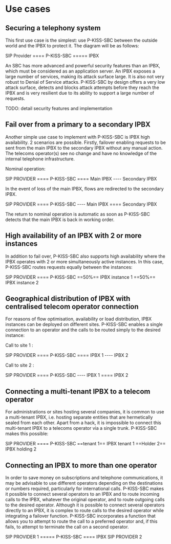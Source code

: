 # Use cases

## Securing a telephony system

This first use case is the simplest: use P-KISS-SBC between the outside world and the IPBX to protect it. The diagram will be as follows: 

SIP Provider ==== P-KISS-SBC ===== IPBX

An SBC has more advanced and powerful security features than an IPBX, which must be considered as an application server. An IPBX exposes a large number of services, making its attack surface large. It is also not very robust to Denial of Service attacks. P-KISS-SBC by design offers a very low attack surface, detects and blocks attack attempts before they reach the IPBX and is very resilient due to its ability to support a large number of requests.

TODO: detail security features and implementation

## Fail over from a primary to a secondary IPBX

Another simple use case to implement with P-KISS-SBC is IPBX high availability. 2 scenarios are possible. Firstly, failover enabling requests to be sent from the main IPBX to the secondary IPBX without any manual action. The telecoms operator(s) see no change and have no knowledge of the internal telephone infrastructure. 

Nominal operation: 

SIP PROVIDER ==== P-KISS-SBC ==== Main IPBX
                             ---- Secondary IPBX

In the event of loss of the main IPBX, flows are redirected to the secondary IPBX.

SIP PROVIDER ==== P-KISS-SBC ---- Main IPBX
                             ==== Secondary IPBX

The return to nominal operation is automatic as soon as P-KISS-SBC detects that the main IPBX is back in working order.

## High availability of an IPBX with 2 or more instances

In addition to fail over, P-KISS-SBC also supports high availability where the IPBX operates with 2 or more simultaneously active instances. In this case, P-KISS-SBC routes requests equally between the instances: 

SIP PROVIDER ==== P-KISS-SBC ==50%== IPBX instance 1
                             ==50%== IPBX instance 2


## Geographical distribution of IPBX with centralised telecom operator connection

For reasons of flow optimisation, availability or load distribution, IPBX instances can be deployed on different sites. P-KISS-SBC enables a single connection to an operator and the calls to be routed simply to the desired instance: 

Call to site 1 : 

SIP PROVIDER ==== P-KISS-SBC ==== IPBX 1
                             ---- IPBX 2

Call to site 2 : 

SIP PROVIDER ==== P-KISS-SBC ---- IPBX 1
                             ==== IPBX 2

## Connecting a multi-tenant IPBX to a telecom operator

For administrations or sites hosting several companies, it is common to use a multi-tenant IPBX, i.e. hosting separate entities that are hermetically sealed from each other. Apart from a hack, it is impossible to connect this multi-tenant IPBX to a telecoms operator via a single trunk. P-KISS-SBC makes this possible:

SIP PROVIDER ==== P-KISS-SBC ==tenant 1== IPBX tenant 1
                             ==Holder 2== IPBX holding 2


## Connecting an IPBX to more than one operator

In order to save money on subscriptions and telephone communications, it may be advisable to use different operators depending on the destinations or numbers required, particularly for international calls. P-KISS-SBC makes it possible to connect several operators to an IPBX and to route incoming calls to the IPBX, whatever the original operator, and to route outgoing calls to the desired operator. Although it is possible to connect several operators directly to an IPBX, it is complex to route calls to the desired operator while integrating a failover function. P-KISS-SBC incorporates a function that allows you to attempt to route the call to a preferred operator and, if this fails, to attempt to terminate the call on a second operator.

SIP PROVIDER 1
              ===== P-KISS-SBC ==== IPBX
SIP PROVIDER 2                            
